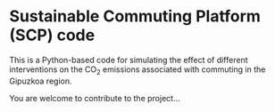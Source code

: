# Sustainable Commuting Platform (SCP) code
This is a Python-based code for simulating the effect of different interventions on the CO<sub>2</sub> emissions associated with commuting in the Gipuzkoa region. 

You are welcome to contribute to the project... 